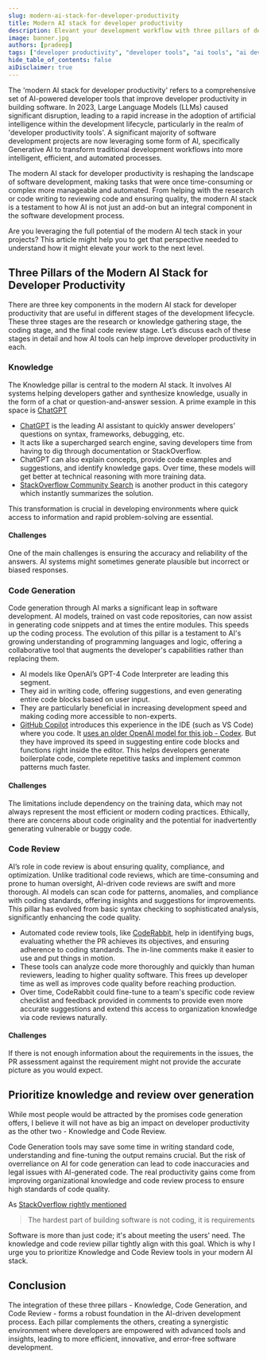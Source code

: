 ```yaml
---
slug: modern-ai-stack-for-developer-productivity
title: Modern AI stack for developer productivity
description: Elevant your development workflow with three pillars of developer productity tools powered by Artificial Intelligence
image: banner.jpg
authors: [pradeep]
tags: ["developer productivity", "developer tools", "ai tools", "ai developer tools", "technology trend"]
hide_table_of_contents: false
aiDisclaimer: true
---
```


The 'modern AI stack for developer productivity' refers to a comprehensive set of AI-powered developer tools that improve developer productivity in building software. In 2023, Large Language Models (LLMs) caused significant disruption, leading to a rapid increase in the adoption of artificial intelligence within the development lifecycle, particularly in the realm of 'developer productivity tools'. A significant majority of software development projects are now leveraging some form of AI, specifically Generative AI to transform traditional development workflows into more intelligent, efficient, and automated processes.

The modern AI stack for developer productivity is reshaping the landscape of software development, making tasks that were once time-consuming or complex more manageable and automated. From helping with the research or code writing to reviewing code and ensuring quality, the modern AI stack is a testament to how AI is not just an add-on but an integral component in the software development process.

Are you leveraging the full potential of the modern AI tech stack in your projects? This article might help you to get that perspective needed to understand how it might elevate your work to the next level.


## Three Pillars of the **Modern AI Stack for Developer Productivity**

There are three key components in the modern AI stack for developer productivity that are useful in different stages of the development lifecycle. These three stages are the research or knowledge gathering stage, the coding stage, and the final code review stage. Let’s discuss each of these stages in detail and how AI tools can help improve developer productivity in each.


### Knowledge

The Knowledge pillar is central to the modern AI stack. It involves AI systems helping developers gather and synthesize knowledge, usually in the form of a chat or question-and-answer session. A prime example in this space is [ChatGPT](https://chat.openai.com/)



* [ChatGPT](https://chat.openai.com/) is the leading AI assistant to quickly answer developers' questions on syntax, frameworks, debugging, etc.
* It acts like a supercharged search engine, saving developers time from having to dig through documentation or StackOverflow.
* ChatGPT can also explain concepts, provide code examples and suggestions, and identify knowledge gaps. Over time, these models will get better at technical reasoning with more training data.
* [StackOverflow Community Search](https://stackoverflow.co/labs/search/) is another product in this category which instantly summarizes the solution.

This transformation is crucial in developing environments where quick access to information and rapid problem-solving are essential.


#### Challenges

One of the main challenges is ensuring the accuracy and reliability of the answers. AI systems might sometimes generate plausible but incorrect or biased responses.


### Code Generation

Code generation through AI marks a significant leap in software development. AI models, trained on vast code repositories, can now assist in generating code snippets and at times the entire modules. This speeds up the coding process. The evolution of this pillar is a testament to AI's growing understanding of programming languages and logic, offering a collaborative tool that augments the developer's capabilities rather than replacing them.



* AI models like OpenAI’s GPT-4 Code Interpreter are leading this segment.
* They aid in writing code, offering suggestions, and even generating entire code blocks based on user input.
* They are particularly beneficial in increasing development speed and making coding more accessible to non-experts.
* [GitHub Copilot](https://github.com/features/copilot) introduces this experience in the IDE (such as VS Code) where you code. It [uses an older OpenAI model for this job - Codex](https://www.google.com/url?q=https://github.blog/2023-07-28-smarter-more-efficient-coding-github-copilot-goes-beyond-codex-with-improved-ai-model/). But they have improved its speed in suggesting entire code blocks and functions right inside the editor. This helps developers generate boilerplate code, complete repetitive tasks and implement common patterns much faster.


#### Challenges

The limitations include dependency on the training data, which may not always represent the most efficient or modern coding practices. Ethically, there are concerns about code originality and the potential for inadvertently generating vulnerable or buggy code.


### Code Review

AI’s role in code review is about ensuring quality, compliance, and optimization. Unlike traditional code reviews, which are time-consuming and prone to human oversight, AI-driven code reviews are swift and more thorough. AI models can scan code for patterns, anomalies, and compliance with coding standards, offering insights and suggestions for improvements. This pillar has evolved from basic syntax checking to sophisticated analysis, significantly enhancing the code quality.



* Automated code review tools, like [CodeRabbit](https://coderabbit.ai/), help in identifying bugs, evaluating whether the PR achieves its objectives, and ensuring adherence to coding standards. The in-line comments make it easier to use and put things in motion.
* These tools can analyze code more thoroughly and quickly than human reviewers, leading to higher quality software. This frees up developer time as well as improves code quality before reaching production.
* Over time, CodeRabbit could fine-tune to a team's specific code review checklist and feedback provided in comments to provide even more accurate suggestions and extend this access to organization knowledge via code reviews naturally.


#### Challenges

If there is not enough information about the requirements in the issues, the PR assessment against the requirement might not provide the accurate picture as you would expect.


## Prioritize knowledge and review over generation

While most people would be attracted by the promises code generation offers, I believe it will not have as big an impact on developer productivity as the other two - Knowledge and Code Review.

Code Generation tools may save some time in writing standard code, understanding and fine-tuning the output remains crucial. But the risk of overreliance on AI for code generation can lead to code inaccuracies and legal issues with AI-generated code. The real productivity gains come from improving organizational knowledge and code review process to ensure high standards of code quality.

As [StackOverflow rightly mentioned](https://stackoverflow.blog/2023/12/29/the-hardest-part-of-building-software-is-not-coding-its-requirements/)

> The hardest part of building software is not coding, it is requirements

Software is more than just code; it's about meeting the users' need. The knowledge and code review pillar tightly align with this goal. Which is why I urge you to prioritize Knowledge and Code Review tools in your modern AI stack.


## Conclusion

The integration of these three pillars - Knowledge, Code Generation, and Code Review - forms a robust foundation in the AI-driven development process. Each pillar complements the others, creating a synergistic environment where developers are empowered with advanced tools and insights, leading to more efficient, innovative, and error-free software development.